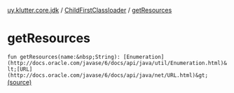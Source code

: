 [uy.klutter.core.jdk](../index.md) / [ChildFirstClassloader](index.md) / [getResources](.)


# getResources

`fun getResources(name:&nbsp;String): [Enumeration](http://docs.oracle.com/javase/6/docs/api/java/util/Enumeration.html)&lt;[URL](http://docs.oracle.com/javase/6/docs/api/java/net/URL.html)&gt;` [(source)](https://github.com/kohesive/klutter/blob/master/core-jdk6/src/main/kotlin/uy/klutter/core/jdk/ChildFirstClassloader.kt#L89)


